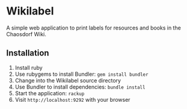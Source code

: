 # Wikilabel

A simple web application to print labels for resources and books in the Chaosdorf Wiki.

## Installation

1. Install ruby
2. Use rubygems to install Bundler: `gem install bundler`
3. Change into the Wikilabel source directory
4. Use Bundler to install dependencies: `bundle install`
5. Start the application: `rackup`
6. Visit `http://localhost:9292` with your browser
